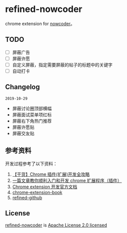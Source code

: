 # refined-nowcoder

chrome extension for [nowcoder](https://www.nowcoder.com)。

## TODO

-   [ ] 屏蔽广告
-   [ ] 屏蔽许愿
-   [ ] 自定义屏蔽，指定需要屏蔽的帖子的标题中的关键字
-   [ ] 自动打卡

## Changelog

`2019-10-29`

-   屏蔽讨论圈顶部横幅
-   屏蔽面试菜单项红标
-   屏蔽右下角热门推荐
-   屏蔽许愿贴
-   屏蔽交友贴

## 参考资料

开发过程参考了以下资料：

1. [【干货】Chrome 插件(扩展)开发全攻略](https://www.cnblogs.com/liuxianan/p/chrome-plugin-develop.html)
2. [一篇文章教你顺利入门和开发 chrome 扩展程序（插件）](https://juejin.im/post/5c135a275188257284143418)
3. [Chrome extension 开发官方文档](https://developer.chrome.com/extensions/devguide)
4. [chrome-extension-book](https://lightningminers.gitbook.io/chrome-extension-book/)
5. [refined-github](https://github.com/sindresorhus/refined-github/)

## License

[refined-nowcoder](https://github.com/tjx666/refined-nowcoder) is [Apache License 2.0 licensed](./LICENSE)

